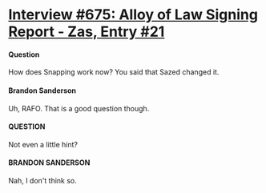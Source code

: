 # [Interview #675: Alloy of Law Signing Report - Zas, Entry #21](https://www.theoryland.com/intvmain.php?i=675#21)

#### Question

How does Snapping work now? You said that Sazed changed it.

#### Brandon Sanderson

Uh, RAFO. That is a good question though.

#### QUESTION

Not even a little hint?

#### BRANDON SANDERSON

Nah, I don't think so.

